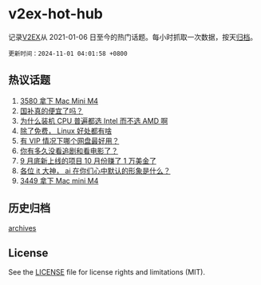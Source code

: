 # v2ex-hot-hub

 记录[V2EX](https://www.v2ex.com/)从 2021-01-06 日至今的热门话题。每小时抓取一次数据，按天[归档](archives)。

`更新时间：2024-11-01 04:01:58 +0800`

## 热议话题

1. [3580 拿下 Mac Mini M4](https://www.v2ex.com/t/1085195)
1. [国补真的便宜了吗？](https://www.v2ex.com/t/1085159)
1. [为什么装机 CPU 普遍都选 Intel 而不选 AMD 啊](https://www.v2ex.com/t/1085194)
1. [除了免费， Linux 好处都有啥](https://www.v2ex.com/t/1085333)
1. [有 VIP 情况下哪个网盘最好用？](https://www.v2ex.com/t/1085185)
1. [你有多久没看追剧和看电影了？](https://www.v2ex.com/t/1085217)
1. [9 月底新上线的项目 10 月份赚了 1 万美金了](https://www.v2ex.com/t/1085472)
1. [各位 it 大神， ai 在你们心中默认的形象是什么？](https://www.v2ex.com/t/1085169)
1. [3449 拿下 Mac mini M4](https://www.v2ex.com/t/1085337)

## 历史归档

[archives](archives)

## License

See the [LICENSE](LICENSE) file for license rights and limitations (MIT).
